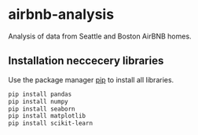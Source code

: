 # airbnb-analysis
Analysis of data from Seattle and Boston AirBNB homes.

## Installation neccecery libraries

Use the package manager [pip](https://pip.pypa.io/en/stable/) to install all libraries.

```bash
pip install pandas
pip install numpy
pip install seaborn
pip install matplotlib
pip install scikit-learn
```
